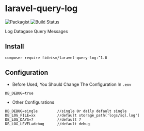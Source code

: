# laravel-query-log

[![Packagist](https://img.shields.io/packagist/l/doctrine/orm.svg)](https://github.com/fideism/laravel-query-log/blob/master/LICENSE)
[![Build Status](https://travis-ci.org/fideism/laravel-query-log.svg?branch=master)](https://travis-ci.org/fideism/laravel-query-log)

Log Datagase Query Messages

## Install
```shell
composer require fideism/laravel-query-log:^1.0
```

## Configuration
- Before Used, You Should Change The Configuration In `.env`
```shell
DB_DEBUG=true
```
- Other Configurations
```shell
DB_DEBUG=single         //single Or daily default single
DB_LOG_FILE=xx          //default storage_path('logs/sql.log')
DB_LOG_DAYS=7           //default 7
DB_LOG_LEVEL=debug      //default debug
```
